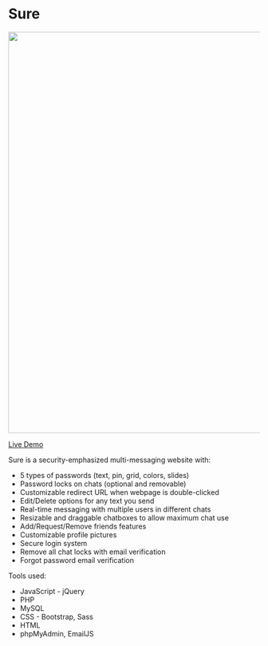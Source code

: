 # Sure

[<img width="803" src="https://drive.google.com/file/d/1QpTASn0pk6txESG1LxhmVQ81shradLaR/view?usp=share_link">](https://drive.google.com/file/d/1QpTASn0pk6txESG1LxhmVQ81shradLaR/view?usp=share_link)

[Live Demo](https://drive.google.com/file/d/13nnKTg7-8vtTcfH8g6AGDbO4fOUHspUh/view)

Sure is a security-emphasized multi-messaging website with:
 - 5 types of passwords (text, pin, grid, colors, slides)
 - Password locks on chats (optional and removable)
 - Customizable redirect URL when webpage is double-clicked
 - Edit/Delete options for any text you send
 - Real-time messaging with multiple users in different chats 
 - Resizable and draggable chatboxes to allow maximum chat use
 - Add/Request/Remove friends features
 - Customizable profile pictures
 - Secure login system
 - Remove all chat locks with email verification
 - Forgot password email verification
 
 Tools used:
  - JavaScript - jQuery
  - PHP
  - MySQL
  - CSS - Bootstrap, Sass
  - HTML
  - phpMyAdmin, EmailJS
